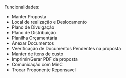Funcionalidades:

* Manter Proposta
* Local de realiza&ccedil;&atilde;o e Deslocamento
* Plano de Divulga&ccedil;&atilde;o
* Plano de Distribui&ccedil;&atilde;o
* Planilha Or&ccedil;ament&aacute;ria
* Anexar Documentos
* Veerifica&ccedil;&atilde;o de Documentos Pendentes na proposta
* Manter de itens de custo
* Imprimir/Gerar PDF da proposta
* Comunica&ccedil;&atilde;o com MinC
* Trocar Proponente Reponsavel
